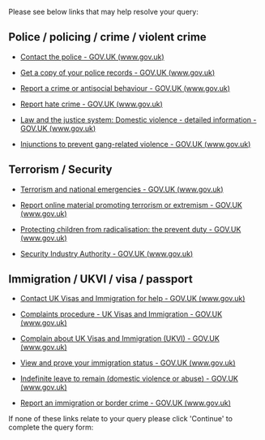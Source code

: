 Please see below links that may help resolve your query: 

## ​Police / policing / crime / violent crime

* [Contact the police - GOV.UK (www.gov.uk)](https://www.gov.uk/contact-police)

* [Get a copy of your police records - GOV.UK (www.gov.uk)](https://www.gov.uk/copy-of-police-records)

* [Report a crime or antisocial behaviour - GOV.UK (www.gov.uk)](https://www.gov.uk/report-crime-anti-social-behaviour)

* [Report hate crime - GOV.UK (www.gov.uk)](https://www.gov.uk/report-hate-crime)

* [Law and the justice system: Domestic violence - detailed information - GOV.UK (www.gov.uk)](https://www.gov.uk/topic/law-justice-system/domestic-violence)

* [Injunctions to prevent gang-related violence - GOV.UK (www.gov.uk)](https://www.gov.uk/guidance/injunctions-to-prevent-gang-related-violence)

## Terrorism / Security 

* [Terrorism and national emergencies - GOV.UK (www.gov.uk)](https://www.gov.uk/terrorism-national-emergency)

* [Report online material promoting terrorism or extremism - GOV.UK (www.gov.uk)](https://www.gov.uk/report-terrorism)

* [Protecting children from radicalisation: the prevent duty - GOV.UK (www.gov.uk)](https://www.gov.uk/government/publications/protecting-children-from-radicalisation-the-prevent-duty)
* [Security Industry Authority - GOV.UK (www.gov.uk)](https://www.gov.uk/government/organisations/security-industry-authority)

## Immigration / UKVI / visa / passport 

* [Contact UK Visas and Immigration for help - GOV.UK (www.gov.uk)](https://www.gov.uk/contact-ukvi-inside-outside-uk)

* [Complaints procedure - UK Visas and Immigration - GOV.UK (www.gov.uk)](https://www.gov.uk/government/organisations/uk-visas-and-immigration/about/complaints-procedure)

* [Complain about UK Visas and Immigration (UKVI) - GOV.UK (www.gov.uk)](https://www.gov.uk/complain-uk-visas-immigration)​

* [View and prove your immigration status - GOV.UK (www.gov.uk)](https://www.gov.uk/view-prove-immigration-status)

* [Indefinite leave to remain (domestic violence or abuse) - GOV.UK (www.gov.uk)](https://www.gov.uk/indefinite-leave-to-remain-domestic-violence-abuse)

* [Report an immigration or border crime - GOV.UK (www.gov.uk)](​https://www.gov.uk/report-immigration-crime)

If none of these links relate to your query please click 'Continue' to complete the query form:


